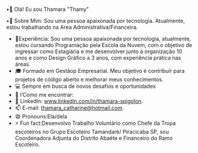 •👋 Olá! Eu sou Thamara "Thamy"

•💞️ Sobre Mim: 
Sou uma pessoa apaixonada por tecnologia. Atualmente, estou trabalhando na Area Administrativa/Financeira.

- 💼Experiência: Sou uma pessoa apaixonada por tecnologia, atualmente, estou cursando Programação pela Escola da Nuvem, com o objetivo de ingressar como Estagiária e me desenvolver junto à organização
10 anos e como Design Gráfico a 3 anos, com experiência prática nas áreas.  
- 🎓 Formado em Gestãop Empresarial. Meu objetivo é contribuir para projetos de código aberto e melhorar meus conhecimentos.                                                  
- 💻 Sempre em busca de novos desafios e oportunidades
- 👀 I’Como me encontrar:
- 🌱 LinkedIn: www.linkedin.com/in/thamara-spigolon.
- 📫 E-mail: thamara_catharine@hotmail.com. 
- 😄 Pronouns:Ela/dela
- ⚡ Fun fact:Desenvolvo Trabalho Voluntário como Chefe da Tropa escoteiros no Grupo Escoteiro Tamandaré/ Piracicaba 
SP, sou Coordenadora Adjunta do Distrito Abaéte e Financeiro do Ramo Escoteiro.

<!---
Thamy-Geek/Thamy-Geek is a ✨ special ✨ repository because its `README.md` (this file) appears on your GitHub profile.
You can click the Preview link to take a look at your changes.
--->
